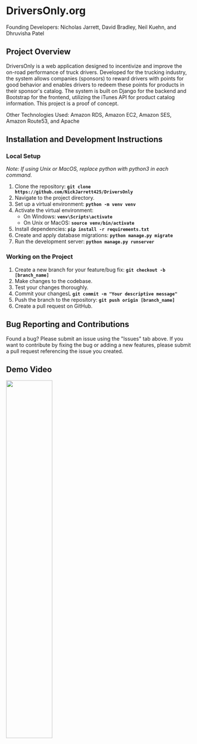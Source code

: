 # DriversOnly.org

Founding Developers: Nicholas Jarrett, David Bradley, Neil Kuehn, and Dhruvisha Patel

## Project Overview
DriversOnly is a web application designed to incentivize and improve the on-road performance of truck drivers. Developed for the trucking industry, the system allows companies (sponsors) to reward drivers with points for good behavior and enables drivers to redeem these points for products in their sponsor's catalog. The system is built on Django for the backend and Bootstrap for the frontend, utilizing the iTunes API for product catalog information. This project is a proof of concept.

Other Technologies Used: Amazon RDS, Amazon EC2, Amazon SES, Amazon Route53, and Apache

## Installation and Development Instructions
### Local Setup
_Note: If using Unix or MacOS, replace python with python3 in each command._
1. Clone the repository: **`git clone https://github.com/NickJarrett425/DriversOnly`**
2. Navigate to the project directory.
3. Set up a virtual environment: **`python -m venv venv`**
4. Activate the virtual environment:
    - On Windows: **`venv\Scripts\activate`**
    - On Unix or MacOS: **`source venv/bin/activate`**
5. Install dependencies: **`pip install -r requirements.txt`**
6. Create and apply database migrations: **`python manage.py migrate`**
7. Run the development server: **`python manage.py runserver`**

### Working on the Project
1. Create a new branch for your feature/bug fix: **`git checkout -b [branch_name]`**
2. Make changes to the codebase.
3. Test your changes thoroughly.
4. Commit your changesL **`git commit -m "Your descriptive message"`**
5. Push the branch to the repository: **`git push origin [branch_name]`**
6. Create a pull request on GitHub.

## Bug Reporting and Contributions
Found a bug? Please submit an issue using the "Issues" tab above. If you want to contribute by fixing the bug or adding a new features, please submit a pull request referencing the issue you created.

## Demo Video
[<img src="https://imgur.com/a/YZeyK7t" width="50%">](https://www.youtube.com/watch?v=AJJjYWOMbn4 "DriversOnly.org")
